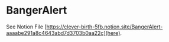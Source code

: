 # BangerAlert

See Notion File [https://clever-birth-5fb.notion.site/BangerAlert-aaaabe291a8c4643abd7d3703b0aa22c](here).
